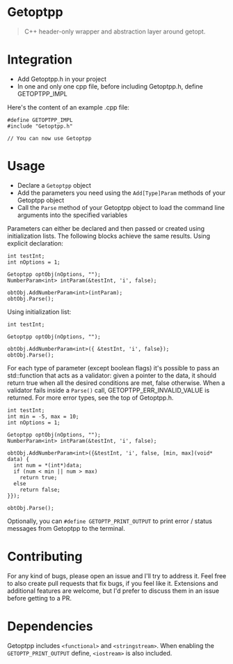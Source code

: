 # Getoptpp
> C++ header-only wrapper and abstraction layer around getopt.

# Integration
- Add Getoptpp.h in your project
- In one and only one cpp file, before including Getoptpp.h, define GETOPTPP_IMPL

Here's the content of an example .cpp file:

```
#define GETOPTPP_IMPL
#include "Getoptpp.h"

// You can now use Getoptpp

```
# Usage
- Declare a `Getoptpp` object
- Add the parameters you need using the `Add[Type]Param` methods of your Getoptpp object
- Call the `Parse` method of your Getoptpp object to load the command line arguments into the specified variables

Parameters can either be declared and then passed or created using initialization lists. The following blocks achieve the same results.
Using explicit declaration:
```
int testInt;
int nOptions = 1;

Getoptpp optObj(nOptions, "");
NumberParam<int> intParam(&testInt, 'i', false);

obtObj.AddNumberParam<int>(intParam);
obtObj.Parse();
```
Using initialization list:
```
int testInt;

Getoptpp optObj(nOptions, "");

obtObj.AddNumberParam<int>({ &testInt, 'i', false});
obtObj.Parse();

```

For each type of parameter (except boolean flags) it's possible to pass an std::function that acts as a validator: given a pointer to the data, it should return true when all the desired conditions are met, false otherwise. When a validator fails inside a `Parse()` call, GETOPTPP_ERR_INVALID_VALUE is returned. For more error types, see the top of Getoptpp.h. 

```
int testInt;
int min = -5, max = 10;
int nOptions = 1;

Getoptpp optObj(nOptions, "");
NumberParam<int> intParam(&testInt, 'i', false);

obtObj.AddNumberParam<int>({&testInt, 'i', false, [min, max](void* data) {
  int num = *(int*)data;
  if (num < min || num > max)
    return true;
  else
    return false;
}});

obtObj.Parse();
```
Optionally, you can `#define GETOPTP_PRINT_OUTPUT` to print error / status messages from Getoptpp to the terminal.

# Contributing
For any kind of bugs, please open an issue and I'll try to address it. Feel free to also create pull requests that fix bugs, if you feel like it. Extensions and additional features are welcome, but I'd prefer to discuss them in an issue before getting to a PR.

# Dependencies
Getoptpp includes `<functional>` and `<stringstream>`. When enabling the `GETOPTP_PRINT_OUTPUT` define, `<iostream>` is also included.
